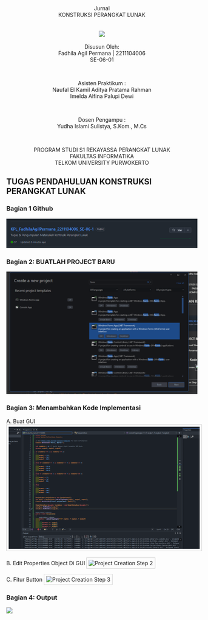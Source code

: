 
<div align="center">
Jurnal <br>
KONSTRUKSI PERANGKAT LUNAK <br>
<br>
<!-- MODUL I <br> -->
<!-- JUDUL -->
 <br>

<img src="https://lac.telkomuniversity.ac.id/wp-content/uploads/2021/01/cropped-1200px-Telkom_University_Logo.svg-270x270.png" width="250px">

<br>

Disusun Oleh: <br>
Fadhila Agil Permana | 2211104006<br>
SE-06-01 <br>

<br>

Asisten Praktikum : <br>
Naufal El Kamil Aditya Pratama Rahman <br>
Imelda Alfina Palupi Dewi <br>

<br>

Dosen Pengampu : <br>
Yudha Islami Sulistya, S.Kom., M.Cs <br>

<br>

PROGRAM STUDI S1 REKAYASSA PERANGKAT LUNAK <br>
FAKULTAS INFORMATIKA <br> 
TELKOM UNIVERSITY PURWOKERTO <br>

</div>
<!-- ====================================================== -->

## TUGAS PENDAHULUAN KONSTRUKSI PERANGKAT LUNAK

### Bagian 1 Github
<img src="RES_Image\Jurnal\1.png">

<!-- ====================================================== -->
### Bagian 2: BUATLAH PROJECT BARU
<img src="RES_Image\Jurnal\2.png">

<!-- ====================================================== -->
### Bagian 3: Menambahkan Kode Implementasi
A. Buat GUI
<img src="RES_Image\Jurnal\3.png" alt="Project Creation Step 1" style="border: 1px solid #ccc; padding: 5px;">

B. Edit Properties Object Di GUI
<img src="RES_Image\Jurnal\4.1.png" alt="Project Creation Step 2" style="border: 1px solid #ccc; padding: 5px;">

C. Fitur Button
<img src="RES_Image\Jurnal\4.2.png" alt="Project Creation Step 3" style="border: 1px solid #ccc; padding: 5px;">

<!-- ====================================================== -->
### Bagian 4: Output
<img src="RES_Image\Jurnal\5.png">
